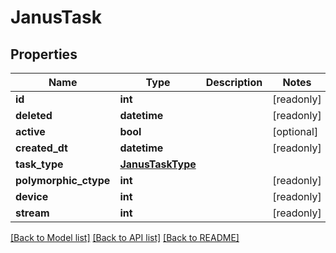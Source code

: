 # JanusTask


## Properties
Name | Type | Description | Notes
------------ | ------------- | ------------- | -------------
**id** | **int** |  | [readonly] 
**deleted** | **datetime** |  | [readonly] 
**active** | **bool** |  | [optional] 
**created_dt** | **datetime** |  | [readonly] 
**task_type** | [**JanusTaskType**](JanusTaskType.md) |  | 
**polymorphic_ctype** | **int** |  | [readonly] 
**device** | **int** |  | [readonly] 
**stream** | **int** |  | [readonly] 

[[Back to Model list]](../README.md#documentation-for-models) [[Back to API list]](../README.md#documentation-for-api-endpoints) [[Back to README]](../README.md)



